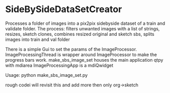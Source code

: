 # SideBySideDataSetCreator
Processes a folder of images into a pix2pix sidebyside dataset of a train and validate folder.
The process:
            filters unwanted images with a list of strings, 
            resizes, 
            sketch clones,
            combines resized original and sketch sbs, 
            splits images into train and val folder

There is a simple Gui to set the params of the ImageProcessor.
ImageProcessingThread is wrapper around ImageProcessor to make the progress bars work.
make_sbs_image_set  houses the main application qtpy with mdiarea 
ImageProcessingApp is a mdiQwidget

Usage: python make_sbs_image_set.py

rough codei will revisit this and add more then only org->sketch
